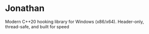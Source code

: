 # Jonathan
Modern C++20 hooking library for Windows (x86/x64). Header-only, thread-safe, and built for speed
